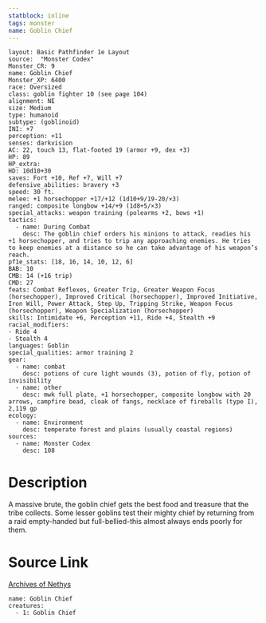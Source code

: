 ```yaml
---
statblock: inline
tags: monster
name: Goblin Chief
---
```

```statblock
layout: Basic Pathfinder 1e Layout
source:  "Monster Codex"
Monster_CR: 9
name: Goblin Chief
Monster_XP: 6400
race: Oversized
class: goblin fighter 10 (see page 104)
alignment: NE
size: Medium
type: humanoid
subtype: (goblinoid)
INI: +7
perception: +11
senses: darkvision
AC: 22, touch 13, flat-footed 19 (armor +9, dex +3)
HP: 89
HP_extra: 
HD: 10d10+30
saves: Fort +10, Ref +7, Will +7
defensive_abilities: bravery +3
speed: 30 ft.
melee: +1 horsechopper +17/+12 (1d10+9/19-20/×3)
ranged: composite longbow +14/+9 (1d8+5/×3)
special_attacks: weapon training (polearms +2, bows +1)
tactics:
  - name: During Combat
    desc: The goblin chief orders his minions to attack, readies his +1 horsechopper, and tries to trip any approaching enemies. He tries to keep enemies at a distance so he can take advantage of his weapon’s reach.
pf1e_stats: [18, 16, 14, 10, 12, 6]
BAB: 10
CMB: 14 (+16 trip)
CMD: 27
feats: Combat Reflexes, Greater Trip, Greater Weapon Focus (horsechopper), Improved Critical (horsechopper), Improved Initiative, Iron Will, Power Attack, Step Up, Tripping Strike, Weapon Focus (horsechopper), Weapon Specialization (horsechopper)
skills: Intimidate +6, Perception +11, Ride +4, Stealth +9
racial_modifiers:
- Ride 4
- Stealth 4
languages: Goblin
special_qualities: armor training 2
gear:
  - name: combat
    desc: potions of cure light wounds (3), potion of fly, potion of invisibility
  - name: other
    desc: mwk full plate, +1 horsechopper, composite longbow with 20 arrows, campfire bead, cloak of fangs, necklace of fireballs (type I), 2,119 gp
ecology:
  - name: Environment
    desc: temperate forest and plains (usually coastal regions)
sources:
  - name: Monster Codex
    desc: 108
```
# Description
A massive brute, the goblin chief gets the best food and treasure that the tribe collects. Some lesser goblins test their mighty chief by returning from a raid empty-handed but full-bellied-this almost always ends poorly for them.
# Source Link
[Archives of Nethys](https://aonprd.com/MonsterDisplay.aspx?ItemName=Goblin%20Chief)
```encounter-table
name: Goblin Chief
creatures:
  - 1: Goblin Chief
```
